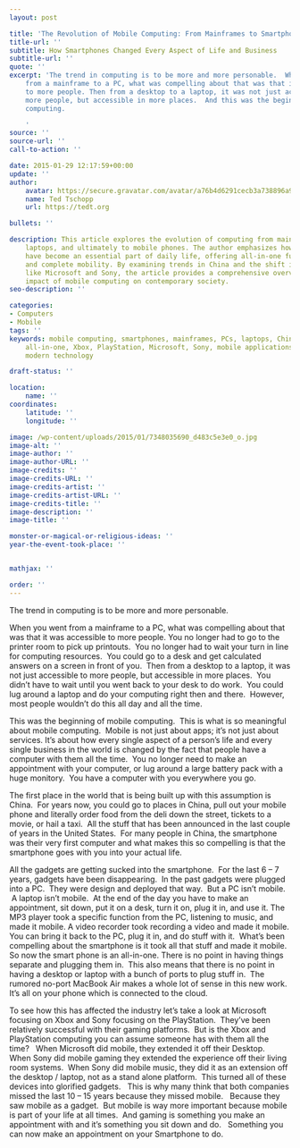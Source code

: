 ```yaml
---
layout: post

title: 'The Revolution of Mobile Computing: From Mainframes to Smartphones'
title-url: ''
subtitle: How Smartphones Changed Every Aspect of Life and Business
subtitle-url: ''
quote: ''
excerpt: 'The trend in computing is to be more and more personable.  When you went
    from a mainframe to a PC, what was compelling about that was that it was accessible
    to more people. Then from a desktop to a laptop, it was not just accessible to
    more people, but accessible in more places.  And this was the beginning of mobile
    computing.

    '
source: ''
source-url: ''
call-to-action: ''

date: 2015-01-29 12:17:59+00:00
update: ''
author:
    avatar: https://secure.gravatar.com/avatar/a76b4d6291cecb3a738896a971bfb903?s=512&d=mp&r=g
    name: Ted Tschopp
    url: https://tedt.org

bullets: ''

description: This article explores the evolution of computing from mainframes to PCs,
    laptops, and ultimately to mobile phones. The author emphasizes how smartphones
    have become an essential part of daily life, offering all-in-one functionality
    and complete mobility. By examining trends in China and the shift in major companies
    like Microsoft and Sony, the article provides a comprehensive overview of the
    impact of mobile computing on contemporary society.
seo-description: ''

categories:
- Computers
- Mobile
tags: ''
keywords: mobile computing, smartphones, mainframes, PCs, laptops, China, gadgets,
    all-in-one, Xbox, PlayStation, Microsoft, Sony, mobile applications, cloud computing,
    modern technology

draft-status: ''

location:
    name: ''
coordinates:
    latitude: ''
    longitude: ''

image: /wp-content/uploads/2015/01/7348035690_d483c5e3e0_o.jpg
image-alt: ''
image-author: ''
image-author-URL: ''
image-credits: ''
image-credits-URL: ''
image-credits-artist: ''
image-credits-artist-URL: ''
image-credits-title: ''
image-description: ''
image-title: ''

monster-or-magical-or-religious-ideas: ''
year-the-event-took-place: ''


mathjax: ''

order: ''
---
```

The trend in computing is to be more and more personable.

When you went from a mainframe to a PC, what was compelling about that was that it was accessible to more people. You no longer had to go to the printer room to pick up printouts.  You no longer had to wait your turn in line for computing resources.  You could go to a desk and get calculated answers on a screen in front of you.  Then from a desktop to a laptop, it was not just accessible to more people, but accessible in more places.  You didn’t have to wait until you went back to your desk to do work.  You could lug around a laptop and do your computing right then and there.  However, most people wouldn’t do this all day and all the time.

This was the beginning of mobile computing.  This is what is so meaningful about mobile computing.  Mobile is not just about apps; it’s not just about services. It’s about how every single aspect of a person’s life and every single business in the world is changed by the fact that people have a computer with them all the time.  You no longer need to make an appointment with your computer, or lug around a large battery pack with a huge monitory.  You have a computer with you everywhere you go.

The first place in the world that is being built up with this assumption is China.  For years now, you could go to places in China, pull out your mobile phone and literally order food from the deli down the street, tickets to a movie, or hail a taxi.  All the stuff that has been announced in the last couple of years in the United States.  For many people in China, the smartphone was their very first computer and what makes this so compelling is that the smartphone goes with you into your actual life.

All the gadgets are getting sucked into the smartphone.  For the last 6 – 7 years, gadgets have been disappearing.  In the past gadgets were plugged into a PC.  They were design and deployed that way.  But a PC isn’t mobile.  A laptop isn’t mobile.  At the end of the day you have to make an appointment, sit down, put it on a desk, turn it on, plug it in, and use it. The MP3 player took a specific function from the PC, listening to music, and made it mobile. A video recorder took recording a video and made it mobile. You can bring it back to the PC, plug it in, and do stuff with it.  What’s been compelling about the smartphone is it took all that stuff and made it mobile. So now the smart phone is an all-in-one. There is no point in having things separate and plugging them in.  This also means that there is no point in having a desktop or laptop with a bunch of ports to plug stuff in.  The rumored no-port MacBook Air makes a whole lot of sense in this new work.  It’s all on your phone which is connected to the cloud.

To see how this has affected the industry let’s take a look at Microsoft focusing on Xbox and Sony focusing on the PlayStation.  They’ve been relatively successful with their gaming platforms.  But is the Xbox and PlayStation computing you can assume someone has with them all the time?   When Microsoft did mobile, they extended it off their Desktop.  When Sony did mobile gaming they extended the experience off their living room systems.  When Sony did mobile music, they did it as an extension off the desktop / laptop, not as a stand alone platform.  This turned all of these devices into glorified gadgets.   This is why many think that both companies missed the last 10 &#8211; 15 years because they missed mobile.   Because they saw mobile as a gadget.  But mobile is way more important because mobile is part of your life at all times.  And gaming is something you make an appointment with and it’s something you sit down and do.   Something you can now make an appointment on your Smartphone to do.